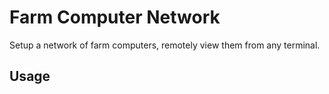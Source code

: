 # Farm Computer Network

Setup a network of farm computers, remotely view them from any terminal.

## Usage